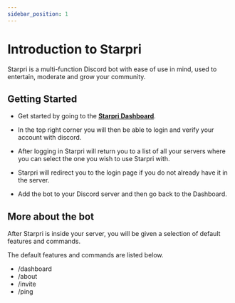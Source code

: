 ```yaml
---
sidebar_position: 1
---
```


# Introduction to Starpri

Starpri is a multi-function Discord bot with ease of use in mind, used to entertain, moderate and grow your community.

## Getting Started

- Get started by going to the **[Starpri Dashboard](https://starpri.xyz)**.

- In the top right corner you will then be able to login and verify your account with discord.

- After logging in Starpri will return you to a list of all your servers where you can select the one you wish to use Starpri with.

- Starpri will redirect you to the login page if you do not already have it in the server.

- Add the bot to your Discord server and then go back to the Dashboard.

## More about the bot

After Starpri is inside your server, you will be given a selection of default features and commands.

The default features and commands are listed below.

- /dashboard
- /about
- /invite
- /ping